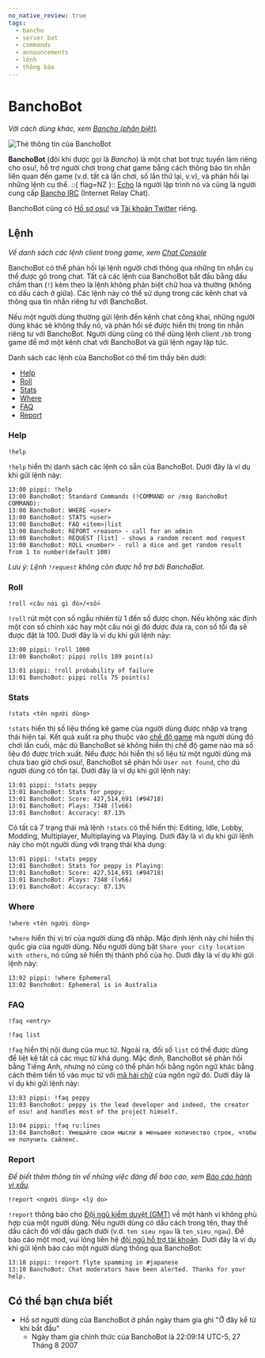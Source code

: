 ```yaml
---
no_native_review: true
tags:
  - bancho
  - server bot
  - commands
  - announcements
  - lệnh
  - thông báo
---
```


# BanchoBot

*Với cách dùng khác, xem [Bancho (phân biệt)](/wiki/Disambiguation/Bancho).*

![Thẻ thông tin của BanchoBot](img/BanchoBot.jpg "Thẻ thông tin của BanchoBot")

**BanchoBot** (đôi khi được gọi là *Bancho*) là một chat bot trực tuyến làm riêng cho osu!, hỗ trợ người chơi trong chat game bằng cách thông báo tin nhắn liên quan đến game (v.d. tất cả lần chơi, số lần thử lại, v.v), và phản hồi lại những lệnh cụ thể. ::{ flag=NZ }:: [Echo](https://osu.ppy.sh/users/431) là người lập trình nó và cũng là người cung cấp [Bancho IRC](/wiki/Community/Internet_Relay_Chat) (Internet Relay Chat).

BanchoBot cũng có [Hồ sơ osu!](https://osu.ppy.sh/users/3) và [Tài khoản Twitter](https://twitter.com/banchoboat) riêng.

## Lệnh

*Về danh sách các lệnh client trong game, xem [Chat Console](/wiki/Client/Interface/Chat_console#commands-list)*

BanchoBot có thể phản hồi lại lệnh người chơi thông qua những tin nhắn cụ thể được gõ trong chat. Tất cả các lệnh của BanchoBot bắt đầu bằng dấu chấm than (`!`) kèm theo là lệnh không phân biệt chữ hoa và thường (không có dấu cách ở giữa). Các lệnh này có thể sử dụng trong các kênh chat và thông qua tin nhắn riêng tư với BanchoBot.

Nếu một người dùng thường gửi lệnh đến kênh chat công khai, những người dùng khác sẽ không thấy nó, và phản hồi sẽ được hiển thị trong tin nhắn riêng tư với BanchoBot. Người dùng cũng có thể dùng lệnh client `/bb` trong game để mở một kênh chat với BanchoBot và gửi lệnh ngay lập tức. 

Danh sách các lệnh của BanchoBot có thể tìm thấy bên dưới:

- [Help](#help)
- [Roll](#roll)
- [Stats](#stats)
- [Where](#where)
- [FAQ](#faq)
- [Report](#report)

### Help

```
!help
```

`!help` hiển thị danh sách các lệnh có sẵn của BanchoBot. Dưới đây là ví dụ khi gửi lệnh này:

```
13:00 pippi: !help
13:00 BanchoBot: Standard Commands (!COMMAND or /msg BanchoBot COMMAND):
13:00 BanchoBot: WHERE <user>
13:00 BanchoBot: STATS <user>
13:00 BanchoBot: FAQ <item>|list
13:00 BanchoBot: REPORT <reason> - call for an admin
13:00 BanchoBot: REQUEST [list] - shows a random recent mod request
13:00 BanchoBot: ROLL <number> - roll a dice and get random result from 1 to number(default 100)
```

<!--note for editors: the code block above reflects the exact response from banchobot -->

*Lưu ý: Lệnh `!request` không còn được hỗ trợ bởi BanchoBot.*

### Roll

```
!roll <câu nói gì đó>/<số>
```

`!roll` rút một con số ngẫu nhiên từ 1 đến số được chọn. Nếu không xác định một con số chính xác hay một câu nói gì đó được đưa ra, con số tối đa sẽ được đặt là 100. Dưới đây là ví dụ khi gửi lệnh này:

```
13:00 pippi: !roll 1000
13:00 BanchoBot: pippi rolls 109 point(s)
```

```
13:01 pippi: !roll probability of failure
13:01 BanchoBot: pippi rolls 75 point(s)
```

### Stats

```
!stats <tên người dùng>
```

`!stats` hiển thị số liệu thống kê game của người dùng được nhập và trạng thái hiện tại. Kết quả xuất ra phụ thuộc vào [chế độ game](/wiki/Game_mode) mà người dùng đó chơi lần cuối, mặc dù BanchoBot sẽ không hiển thị chế độ game nào mà số liệu đó được trích xuất. Nếu được hỏi hiển thị số liệu từ một người dùng mà chưa bao giờ chơi osu!, BanchoBot sẽ phản hồi `User not found`, cho dù người dùng có tồn tại. Dưới đây là ví dụ khi gửi lệnh này:

```
13:01 pippi: !stats peppy
13:01 BanchoBot: Stats for peppy:
13:01 BanchoBot: Score: 427,514,691 (#94718)
13:01 BanchoBot: Plays: 7348 (lv66)
13:01 BanchoBot: Accuracy: 87.13%
```

Có tất cả 7 trạng thái mà lệnh `!stats` có thể hiển thị: Editing, Idle, Lobby, Modding, Multiplayer, Multiplaying và Playing. Dưới đây là ví dụ khi gửi lệnh này cho một người dùng với trạng thái khả dụng:

```
13:01 pippi: !stats peppy
13:01 BanchoBot: Stats for peppy is Playing:
13:01 BanchoBot: Score: 427,514,691 (#94718)
13:01 BanchoBot: Plays: 7348 (lv66)
13:01 BanchoBot: Accuracy: 87.13%
```

### Where

```
!where <tên người dùng>
```

`!where` hiển thị vị trí của người dùng đã nhập. Mặc định lệnh này chỉ hiển thị quốc gia của người dùng. Nếu người dùng bật `Share your city location with others`, nó cũng sẽ hiển thị thành phố của họ. Dưới đây là ví dụ khi gửi lệnh này:

```
13:02 pippi: !where Ephemeral
13:02 BanchoBot: Ephemeral is in Australia
```

### FAQ

```
!faq <entry>
```

```
!faq list
```

`!faq` hiển thị nội dung của mục từ. Ngoài ra, đối số `list` có thể được dùng để liệt kê tất cả các mục từ khả dụng. Mặc định, BanchoBot sẽ phản hồi bằng Tiếng Anh, nhưng nó cũng có thể phản hồi bằng ngôn ngữ khác bằng cách thêm tiền tố vào mục từ với [mã hai chữ](/wiki/Article_styling_criteria/Formatting#locales) của ngôn ngữ đó. Dưới đây là ví dụ khi gửi lệnh này:

```
13:03 pippi: !faq peppy
13:03 BanchoBot: peppy is the lead developer and indeed, the creator of osu! and handles most of the project himself.
```

```
13:04 pippi: !faq ru:lines
13:04 BanchoBot: Умещайте свои мысли в меньшее количество строк, чтобы не получить сайленс.
```

### Report

*Để biết thêm thông tin về những việc đáng để báo cáo, xem [Báo cáo hành vi xấu](/wiki/Reporting_bad_behaviour).*

```
!report <người dùng> <lý do>
```

`!report` thông báo cho [Đội ngũ kiểm duyệt (GMT)](/wiki/People/The_Team/Global_Moderation_Team) về một hành vi không phù hợp của một người dùng. Nếu người dùng có dấu cách trong tên, thay thế dấu cách đó với dấu gạch dưới (v.d. `ten sieu ngau` là `ten_sieu_ngau`). Để báo cáo một mod, vui lòng liên hệ [đội ngũ hỗ trợ tài khoản](/wiki/People/The_Team/Account_support_team#support@ppy.sh). Dưới đây là ví dụ khi gửi lệnh báo cáo một người dùng thông qua BanchoBot:

```
13:10 pippi: !report flyte spamming in #japanese
13:10 BanchoBot: Chat moderators have been alerted. Thanks for your help.
```

## Có thể bạn chưa biết

- Hồ sơ người dùng của BanchoBot ở phần ngày tham gia ghi "Ở đây kể từ khi bắt đầu"
  - Ngày tham gia chính thức của BanchoBot là 22:09:14 UTC-5, 27 Tháng 8 2007
